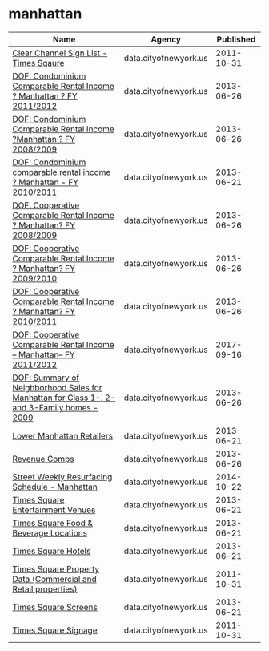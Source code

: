 # manhattan

Name | Agency | Published
---- | ---- | ---------
[Clear Channel Sign List - Times Sqaure](../socrata/wjtn-s4z7.md) | data.cityofnewyork.us | 2011-10-31
[DOF: Condominium Comparable Rental Income ? Manhattan ? FY 2011/2012](../socrata/dvzp-h4k9.md) | data.cityofnewyork.us | 2013-06-26
[DOF: Condominium Comparable Rental Income ?Manhattan ? FY 2008/2009](../socrata/956m-xy24.md) | data.cityofnewyork.us | 2013-06-26
[DOF: Condominium comparable rental income ? Manhattan - FY 2010/2011](../socrata/ikqj-pyhc.md) | data.cityofnewyork.us | 2013-06-21
[DOF: Cooperative Comparable Rental Income ? Manhattan? FY 2008/2009](../socrata/3btx-p4av.md) | data.cityofnewyork.us | 2013-06-26
[DOF: Cooperative Comparable Rental Income ? Manhattan? FY 2009/2010](../socrata/niy5-4j7q.md) | data.cityofnewyork.us | 2013-06-26
[DOF: Cooperative Comparable Rental Income ? Manhattan? FY 2010/2011](../socrata/jxyc-rxiv.md) | data.cityofnewyork.us | 2013-06-26
[DOF: Cooperative Comparable Rental Income – Manhattan– FY 2011/2012](../socrata/m56g-jpua.md) | data.cityofnewyork.us | 2017-09-16
[DOF: Summary of Neighborhood Sales for Manhattan for Class 1-, 2- and 3-Family homes - 2009](../socrata/5yay-3jd5.md) | data.cityofnewyork.us | 2013-06-26
[Lower Manhattan Retailers](../socrata/cw88-qpsr.md) | data.cityofnewyork.us | 2013-06-21
[Revenue Comps](../socrata/sv6e-j8t9.md) | data.cityofnewyork.us | 2013-06-26
[Street Weekly Resurfacing Schedule - Manhattan](../socrata/9gzt-8w5q.md) | data.cityofnewyork.us | 2014-10-22
[Times Square Entertainment Venues](../socrata/jxdc-hnze.md) | data.cityofnewyork.us | 2013-06-21
[Times Square Food & Beverage Locations](../socrata/kh2m-kcyz.md) | data.cityofnewyork.us | 2013-06-21
[Times Square Hotels](../socrata/v8qe-fx6p.md) | data.cityofnewyork.us | 2013-06-21
[Times Square Property Data (Commercial and Retail properties)](../socrata/j86k-5i43.md) | data.cityofnewyork.us | 2011-10-31
[Times Square Screens](../socrata/n246-cev5.md) | data.cityofnewyork.us | 2013-06-21
[Times Square Signage](../socrata/6bzx-emuu.md) | data.cityofnewyork.us | 2011-10-31

